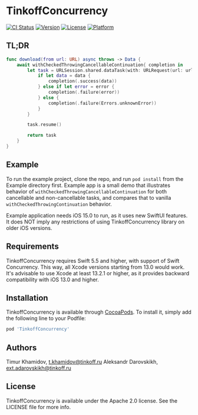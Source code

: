 # TinkoffConcurrency

[![CI Status](https://img.shields.io/travis/tinkoff-mobile-tech/TinkoffConcurrency.svg?style=flat)](https://travis-ci.org/tinkoff-mobile-tech/TinkoffConcurrency)
[![Version](https://img.shields.io/cocoapods/v/TinkoffConcurrency.svg?style=flat)](https://cocoapods.org/pods/TinkoffConcurrency)
[![License](https://img.shields.io/cocoapods/l/TinkoffConcurrency.svg?style=flat)](https://cocoapods.org/pods/TinkoffConcurrency)
[![Platform](https://img.shields.io/cocoapods/p/TinkoffConcurrency.svg?style=flat)](https://cocoapods.org/pods/TinkoffConcurrency)

## TL;DR

```swift
func download(from url: URL) async throws -> Data {
    await withCheckedThrowingCancellableContinuation{ completion in
        let task = URLSession.shared.dataTask(with: URLRequest(url: url)) { data, _, error in
            if let data = data {
                completion(.success(data))
            } else if let error = error {
                completion(.failure(error))
            } else {
                completion(.failure(Errors.unknownError))
            }
        }

        task.resume()

        return task
    }
}
```

## Example

To run the example project, clone the repo, and run `pod install` from the Example directory first. Example app is a small demo that
illustrates behavior of `withCheckedThrowingCancellableContinuation` for both cancellable and non-cancellable tasks, and compares that
to vanilla `withCheckedThrowingContinuation` behavior.

Example application needs iOS 15.0 to run, as it uses new SwiftUI features. It does NOT imply any restrictions of using TinkoffConcurrency
library on older iOS versions.

## Requirements

TinkoffConcurrency requires Swift 5.5 and higher, with support of Swift Concurrency. This way, all Xcode versions starting from 13.0 would work.
It's advisable to use Xcode at least 13.2.1 or higher, as it provides backward compatibility with iOS 13.0 and higher.

## Installation

TinkoffConcurrency is available through [CocoaPods](https://cocoapods.org). To install
it, simply add the following line to your Podfile:

```ruby
pod 'TinkoffConcurrency'
```

## Authors

Timur Khamidov, t.khamidov@tinkoff.ru
Aleksandr Darovskikh, ext.adarovskikh@tinkoff.ru

## License

TinkoffConcurrency is available under the Apache 2.0 license. See the LICENSE file for more info.
